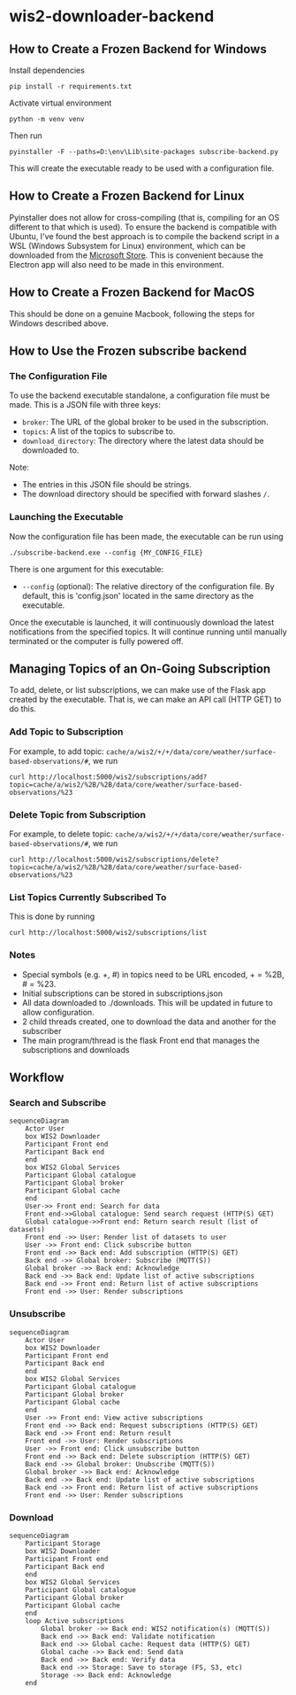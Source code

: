 # wis2-downloader-backend

## How to Create a Frozen Backend for Windows

Install dependencies

``
pip install -r requirements.txt
``

Activate virtual environment

``
python -m venv venv
``

Then run

``
pyinstaller -F --paths=D:\env\Lib\site-packages subscribe-backend.py
``

This will create the executable ready to be used with a configuration file.

## How to Create a Frozen Backend for Linux

Pyinstaller does not allow for cross-compiling (that is, compiling for an OS different to that which is used). To ensure the backend is compatible with Ubuntu, I've found the best approach is to compile the backend script in a WSL (Windows Subsystem for Linux) environment, which can be downloaded from the [Microsoft Store](https://apps.microsoft.com/detail/9pn20msr04dw?hl=en-US&gl=US). This is convenient because the Electron app will also need to be made in this environment. 

## How to Create a Frozen Backend for MacOS

This should be done on a genuine Macbook, following the steps for Windows described above.

## How to Use the Frozen subscribe backend
### The Configuration File
To use the backend executable standalone, a configuration file must be made. This is a JSON file with three keys:

- `broker`: The URL of the global broker to be used in the subscription.
- `topics`: A list of the topics to subscribe to.
- `download_directory`: The directory where the latest data should be downloaded to.

Note:
- The entries in this JSON file should be strings.
- The download directory should be specified with forward slashes `/`.

### Launching the Executable
Now the configuration file has been made, the executable can be run using

``
./subscribe-backend.exe --config {MY_CONFIG_FILE}
``

There is one argument for this executable:
- `--config` (optional): The relative directory of the configuration file. By default, this is 'config.json' located in the same directory as the executable.

Once the executable is launched, it will continuously download the latest notifications from the specified topics. It will continue running until manually terminated or the computer is fully powered off.

## Managing Topics of an On-Going Subscription

To add, delete, or list subscriptions, we can make use of the Flask app created by the executable. That is, we can make an API call (HTTP GET) to do this.

### Add Topic to Subscription
For example, to add topic: `cache/a/wis2/+/+/data/core/weather/surface-based-observations/#`, we run

``
curl http://localhost:5000/wis2/subscriptions/add?topic=cache/a/wis2/%2B/%2B/data/core/weather/surface-based-observations/%23
``

### Delete Topic from Subscription
For example, to delete topic: `cache/a/wis2/+/+/data/core/weather/surface-based-observations/#`, we run

``
curl http://localhost:5000/wis2/subscriptions/delete?topic=cache/a/wis2/%2B/%2B/data/core/weather/surface-based-observations/%23
``

### List Topics Currently Subscribed To
This is done by running

``
curl http://localhost:5000/wis2/subscriptions/list
``

### Notes

- Special symbols (e.g. +, #) in topics need to be URL encoded, + = %2B, # = %23.
- Initial subscriptions can be stored in subscriptions.json
- All data downloaded to ./downloads. This will be updated in future to allow configuration. 
- 2 child threads created, one to download the data and another for the subscriber
- The main program/thread is the flask Front end that manages the subscriptions and downloads


## Workflow

### Search and Subscribe

```mermaid
sequenceDiagram
    Actor User
    box WIS2 Downloader
    Participant Front end
    Participant Back end
    end
    box WIS2 Global Services
    Participant Global catalogue
    Participant Global broker
    Participant Global cache
    end
    User->> Front end: Search for data
    Front end->>Global catalogue: Send search request (HTTP(S) GET)
    Global catalogue->>Front end: Return search result (list of datasets)
    Front end ->> User: Render list of datasets to user
    User ->> Front end: Click subscribe button
    Front end ->> Back end: Add subscription (HTTP(S) GET)
    Back end ->> Global broker: Subscribe (MQTT(S))
    Global broker ->> Back end: Acknowledge
    Back end ->> Back end: Update list of active subscriptions
    Back end ->> Front end: Return list of active subscriptions
    Front end ->> User: Render subscriptions    
```

### Unsubscribe

```mermaid
sequenceDiagram
    Actor User
    box WIS2 Downloader
    Participant Front end
    Participant Back end
    end
    box WIS2 Global Services
    Participant Global catalogue
    Participant Global broker
    Participant Global cache
    end
    User ->> Front end: View active subscriptions
    Front end ->> Back end: Request subscriptions (HTTP(S) GET)
    Back end ->> Front end: Return result
    Front end ->> User: Render subscriptions
    User ->> Front end: Click unsubscribe button
    Front end ->> Back end: Delete subscription (HTTP(S) GET)
    Back end ->> Global broker: Unubscribe (MQTT(S))
    Global broker ->> Back end: Acknowledge
    Back end ->> Back end: Update list of active subscriptions
    Back end ->> Front end: Return list of active subscriptions
    Front end ->> User: Render subscriptions    
```

### Download
```mermaid
sequenceDiagram
    Participant Storage
    box WIS2 Downloader
    Participant Front end
    Participant Back end
    end
    box WIS2 Global Services
    Participant Global catalogue
    Participant Global broker
    Participant Global cache
    end
    loop Active subscriptions
        Global broker ->> Back end: WIS2 notification(s) (MQTT(S))
        Back end ->> Back end: Validate notification
        Back end ->> Global cache: Request data (HTTP(S) GET)
        Global cache ->> Back end: Send data
        Back end ->> Back end: Verify data
        Back end ->> Storage: Save to storage (FS, S3, etc)
        Storage ->> Back end: Acknowledge
    end
```

